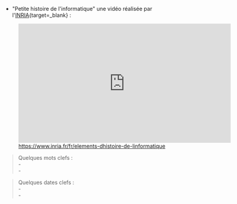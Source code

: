 - "Petite histoire de l'informatique" une vidéo réalisée par l'[INRIA](https://www.inria.fr/fr){target=_blank} :
<figure>  
    <iframe width="560" height="315" src="https://www.youtube-nocookie.com/embed/16udHcMYRFA" title="YouTube video player" frameborder="0" allow="accelerometer; autoplay; clipboard-write; encrypted-media; gyroscope; picture-in-picture" allowfullscreen></iframe>
    <figcaption><a href="https://www.inria.fr/fr/elements-dhistoire-de-linformatique" target="_blank">https://www.inria.fr/fr/elements-dhistoire-de-linformatique</a></figcaption>
</figure>

> Quelques mots clefs :  
    -  
    -  

> Quelques dates clefs :  
    -  
    -  

<!-- 
[Voir aussi le livret accompagnant la vidéo](./pdf/livret-histoire_informatique_INRIA.pdf).

Autres liens :

- [WOMEN IN COMPUTING](https://www.sciencemuseum.org.uk/objects-and-stories/women-computing){target=_blank} -->